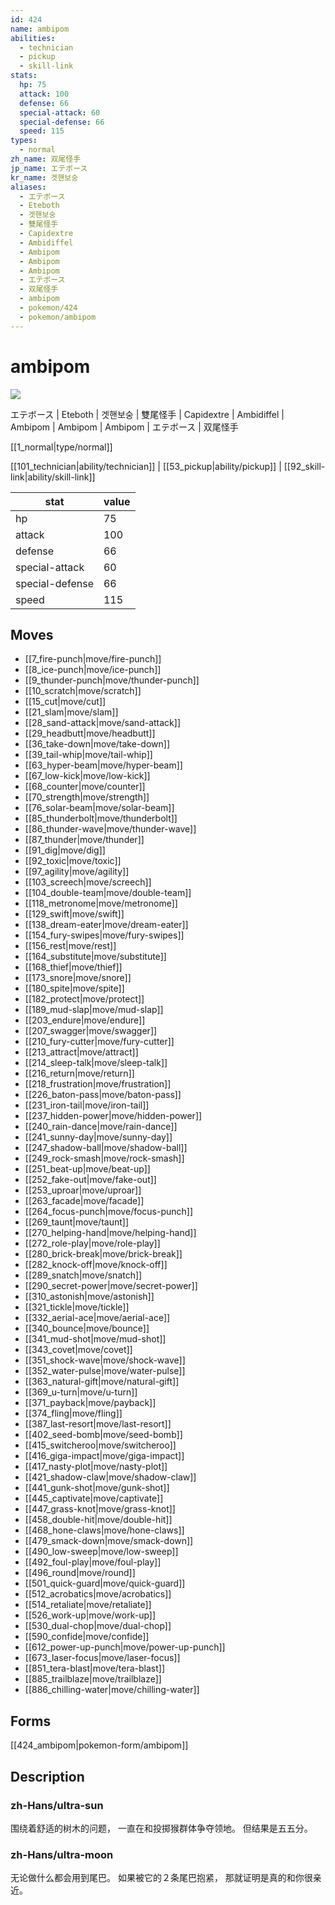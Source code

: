 ```yaml
---
id: 424
name: ambipom
abilities:
  - technician
  - pickup
  - skill-link
stats:
  hp: 75
  attack: 100
  defense: 66
  special-attack: 60
  special-defense: 66
  speed: 115
types:
  - normal
zh_name: 双尾怪手
jp_name: エテボース
kr_name: 겟핸보숭
aliases:
  - エテボース
  - Eteboth
  - 겟핸보숭
  - 雙尾怪手
  - Capidextre
  - Ambidiffel
  - Ambipom
  - Ambipom
  - Ambipom
  - エテボース
  - 双尾怪手
  - ambipom
  - pokemon/424
  - pokemon/ambipom
---
```

# ambipom

![](https://raw.githubusercontent.com/PokeAPI/sprites/master/sprites/pokemon/424.png)

エテボース | Eteboth | 겟핸보숭 | 雙尾怪手 | Capidextre | Ambidiffel | Ambipom | Ambipom | Ambipom | エテボース | 双尾怪手

[[1_normal|type/normal]]

[[101_technician|ability/technician]] | [[53_pickup|ability/pickup]] | [[92_skill-link|ability/skill-link]]

|stat|value|
|---|---|
|hp|75|
|attack|100|
|defense|66|
|special-attack|60|
|special-defense|66|
|speed|115|


## Moves

- [[7_fire-punch|move/fire-punch]]
- [[8_ice-punch|move/ice-punch]]
- [[9_thunder-punch|move/thunder-punch]]
- [[10_scratch|move/scratch]]
- [[15_cut|move/cut]]
- [[21_slam|move/slam]]
- [[28_sand-attack|move/sand-attack]]
- [[29_headbutt|move/headbutt]]
- [[36_take-down|move/take-down]]
- [[39_tail-whip|move/tail-whip]]
- [[63_hyper-beam|move/hyper-beam]]
- [[67_low-kick|move/low-kick]]
- [[68_counter|move/counter]]
- [[70_strength|move/strength]]
- [[76_solar-beam|move/solar-beam]]
- [[85_thunderbolt|move/thunderbolt]]
- [[86_thunder-wave|move/thunder-wave]]
- [[87_thunder|move/thunder]]
- [[91_dig|move/dig]]
- [[92_toxic|move/toxic]]
- [[97_agility|move/agility]]
- [[103_screech|move/screech]]
- [[104_double-team|move/double-team]]
- [[118_metronome|move/metronome]]
- [[129_swift|move/swift]]
- [[138_dream-eater|move/dream-eater]]
- [[154_fury-swipes|move/fury-swipes]]
- [[156_rest|move/rest]]
- [[164_substitute|move/substitute]]
- [[168_thief|move/thief]]
- [[173_snore|move/snore]]
- [[180_spite|move/spite]]
- [[182_protect|move/protect]]
- [[189_mud-slap|move/mud-slap]]
- [[203_endure|move/endure]]
- [[207_swagger|move/swagger]]
- [[210_fury-cutter|move/fury-cutter]]
- [[213_attract|move/attract]]
- [[214_sleep-talk|move/sleep-talk]]
- [[216_return|move/return]]
- [[218_frustration|move/frustration]]
- [[226_baton-pass|move/baton-pass]]
- [[231_iron-tail|move/iron-tail]]
- [[237_hidden-power|move/hidden-power]]
- [[240_rain-dance|move/rain-dance]]
- [[241_sunny-day|move/sunny-day]]
- [[247_shadow-ball|move/shadow-ball]]
- [[249_rock-smash|move/rock-smash]]
- [[251_beat-up|move/beat-up]]
- [[252_fake-out|move/fake-out]]
- [[253_uproar|move/uproar]]
- [[263_facade|move/facade]]
- [[264_focus-punch|move/focus-punch]]
- [[269_taunt|move/taunt]]
- [[270_helping-hand|move/helping-hand]]
- [[272_role-play|move/role-play]]
- [[280_brick-break|move/brick-break]]
- [[282_knock-off|move/knock-off]]
- [[289_snatch|move/snatch]]
- [[290_secret-power|move/secret-power]]
- [[310_astonish|move/astonish]]
- [[321_tickle|move/tickle]]
- [[332_aerial-ace|move/aerial-ace]]
- [[340_bounce|move/bounce]]
- [[341_mud-shot|move/mud-shot]]
- [[343_covet|move/covet]]
- [[351_shock-wave|move/shock-wave]]
- [[352_water-pulse|move/water-pulse]]
- [[363_natural-gift|move/natural-gift]]
- [[369_u-turn|move/u-turn]]
- [[371_payback|move/payback]]
- [[374_fling|move/fling]]
- [[387_last-resort|move/last-resort]]
- [[402_seed-bomb|move/seed-bomb]]
- [[415_switcheroo|move/switcheroo]]
- [[416_giga-impact|move/giga-impact]]
- [[417_nasty-plot|move/nasty-plot]]
- [[421_shadow-claw|move/shadow-claw]]
- [[441_gunk-shot|move/gunk-shot]]
- [[445_captivate|move/captivate]]
- [[447_grass-knot|move/grass-knot]]
- [[458_double-hit|move/double-hit]]
- [[468_hone-claws|move/hone-claws]]
- [[479_smack-down|move/smack-down]]
- [[490_low-sweep|move/low-sweep]]
- [[492_foul-play|move/foul-play]]
- [[496_round|move/round]]
- [[501_quick-guard|move/quick-guard]]
- [[512_acrobatics|move/acrobatics]]
- [[514_retaliate|move/retaliate]]
- [[526_work-up|move/work-up]]
- [[530_dual-chop|move/dual-chop]]
- [[590_confide|move/confide]]
- [[612_power-up-punch|move/power-up-punch]]
- [[673_laser-focus|move/laser-focus]]
- [[851_tera-blast|move/tera-blast]]
- [[885_trailblaze|move/trailblaze]]
- [[886_chilling-water|move/chilling-water]]

## Forms



[[424_ambipom|pokemon-form/ambipom]]

## Description

### zh-Hans/ultra-sun

围绕着舒适的树木的问题，
一直在和投掷猴群体争夺领地。
但结果是五五分。

### zh-Hans/ultra-moon

无论做什么都会用到尾巴。
如果被它的２条尾巴抱紧，
那就证明是真的和你很亲近。

